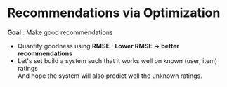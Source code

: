 # Recommendations via Optimization  
__Goal__ : Make good recommendations  
- Quantify goodness using __RMSE__ : __Lower RMSE → better recommendations__  
- Let's set build a system such that it works well on known (user, item) ratings  
  And hope the system will also predict well the unknown ratings.   
